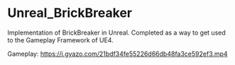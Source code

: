 # Unreal_BrickBreaker
Implementation of BrickBreaker in Unreal. Completed as a way to get used to the Gameplay Framework of UE4.

Gameplay:
https://i.gyazo.com/21bdf34fe55226d66db48fa3ce592ef3.mp4
